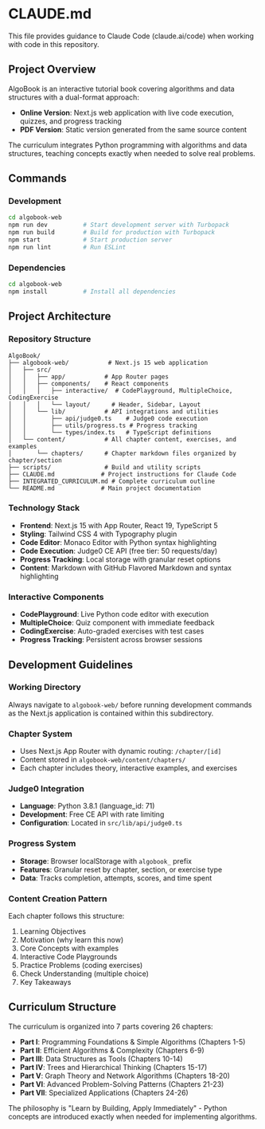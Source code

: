 # CLAUDE.md

This file provides guidance to Claude Code (claude.ai/code) when working with code in this repository.

## Project Overview

AlgoBook is an interactive tutorial book covering algorithms and data structures with a dual-format approach:
- **Online Version**: Next.js web application with live code execution, quizzes, and progress tracking
- **PDF Version**: Static version generated from the same source content

The curriculum integrates Python programming with algorithms and data structures, teaching concepts exactly when needed to solve real problems.

## Commands

### Development
```bash
cd algobook-web
npm run dev          # Start development server with Turbopack
npm run build        # Build for production with Turbopack
npm start            # Start production server
npm run lint         # Run ESLint
```

### Dependencies
```bash
cd algobook-web
npm install          # Install all dependencies
```

## Project Architecture

### Repository Structure
```
AlgoBook/
├── algobook-web/           # Next.js 15 web application
│   ├── src/
│   │   ├── app/           # App Router pages
│   │   ├── components/    # React components
│   │   │   ├── interactive/  # CodePlayground, MultipleChoice, CodingExercise
│   │   │   └── layout/      # Header, Sidebar, Layout
│   │   └── lib/           # API integrations and utilities
│   │       ├── api/judge0.ts    # Judge0 code execution
│   │       ├── utils/progress.ts # Progress tracking
│   │       └── types/index.ts   # TypeScript definitions
│   └── content/           # All chapter content, exercises, and examples
│       └── chapters/      # Chapter markdown files organized by chapter/section
├── scripts/               # Build and utility scripts
├── CLAUDE.md             # Project instructions for Claude Code
├── INTEGRATED_CURRICULUM.md # Complete curriculum outline
└── README.md             # Main project documentation
```

### Technology Stack
- **Frontend**: Next.js 15 with App Router, React 19, TypeScript 5
- **Styling**: Tailwind CSS 4 with Typography plugin
- **Code Editor**: Monaco Editor with Python syntax highlighting
- **Code Execution**: Judge0 CE API (free tier: 50 requests/day)
- **Progress Tracking**: Local storage with granular reset options
- **Content**: Markdown with GitHub Flavored Markdown and syntax highlighting

### Interactive Components
- **CodePlayground**: Live Python code editor with execution
- **MultipleChoice**: Quiz component with immediate feedback
- **CodingExercise**: Auto-graded exercises with test cases
- **Progress Tracking**: Persistent across browser sessions

## Development Guidelines

### Working Directory
Always navigate to `algobook-web/` before running development commands as the Next.js application is contained within this subdirectory.

### Chapter System
- Uses Next.js App Router with dynamic routing: `/chapter/[id]`
- Content stored in `algobook-web/content/chapters/`
- Each chapter includes theory, interactive examples, and exercises

### Judge0 Integration
- **Language**: Python 3.8.1 (language_id: 71)
- **Development**: Free CE API with rate limiting
- **Configuration**: Located in `src/lib/api/judge0.ts`

### Progress System
- **Storage**: Browser localStorage with `algobook_` prefix
- **Features**: Granular reset by chapter, section, or exercise type
- **Data**: Tracks completion, attempts, scores, and time spent

### Content Creation Pattern
Each chapter follows this structure:
1. Learning Objectives
2. Motivation (why learn this now)
3. Core Concepts with examples
4. Interactive Code Playgrounds
5. Practice Problems (coding exercises)
6. Check Understanding (multiple choice)
7. Key Takeaways

## Curriculum Structure

The curriculum is organized into 7 parts covering 26 chapters:
- **Part I**: Programming Foundations & Simple Algorithms (Chapters 1-5)
- **Part II**: Efficient Algorithms & Complexity (Chapters 6-9)
- **Part III**: Data Structures as Tools (Chapters 10-14)
- **Part IV**: Trees and Hierarchical Thinking (Chapters 15-17)
- **Part V**: Graph Theory and Network Algorithms (Chapters 18-20)
- **Part VI**: Advanced Problem-Solving Patterns (Chapters 21-23)
- **Part VII**: Specialized Applications (Chapters 24-26)

The philosophy is "Learn by Building, Apply Immediately" - Python concepts are introduced exactly when needed for implementing algorithms.